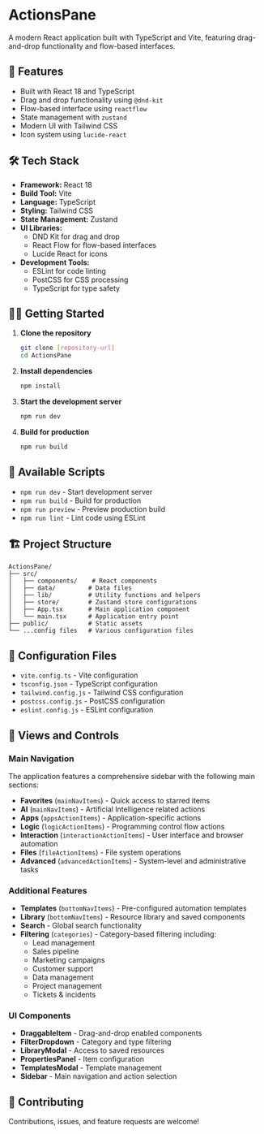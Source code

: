# ActionsPane

A modern React application built with TypeScript and Vite, featuring drag-and-drop functionality and flow-based interfaces.

## 🚀 Features

- Built with React 18 and TypeScript
- Drag and drop functionality using `@dnd-kit`
- Flow-based interface using `reactflow`
- State management with `zustand`
- Modern UI with Tailwind CSS
- Icon system using `lucide-react`

## 🛠️ Tech Stack

- **Framework:** React 18
- **Build Tool:** Vite
- **Language:** TypeScript
- **Styling:** Tailwind CSS
- **State Management:** Zustand
- **UI Libraries:**
  - DND Kit for drag and drop
  - React Flow for flow-based interfaces
  - Lucide React for icons
- **Development Tools:**
  - ESLint for code linting
  - PostCSS for CSS processing
  - TypeScript for type safety

## 🏃‍♂️ Getting Started

1. **Clone the repository**
   ```bash
   git clone [repository-url]
   cd ActionsPane
   ```

2. **Install dependencies**
   ```bash
   npm install
   ```

3. **Start the development server**
   ```bash
   npm run dev
   ```

4. **Build for production**
   ```bash
   npm run build
   ```

## 📜 Available Scripts

- `npm run dev` - Start development server
- `npm run build` - Build for production
- `npm run preview` - Preview production build
- `npm run lint` - Lint code using ESLint

## 🏗️ Project Structure

```
ActionsPane/
├── src/
│   ├── components/    # React components
│   ├── data/         # Data files
│   ├── lib/          # Utility functions and helpers
│   ├── store/        # Zustand store configurations
│   ├── App.tsx       # Main application component
│   └── main.tsx      # Application entry point
├── public/           # Static assets
└── ...config files   # Various configuration files
```

## 🔧 Configuration Files

- `vite.config.ts` - Vite configuration
- `tsconfig.json` - TypeScript configuration
- `tailwind.config.js` - Tailwind CSS configuration
- `postcss.config.js` - PostCSS configuration
- `eslint.config.js` - ESLint configuration

## 🎯 Views and Controls

### Main Navigation

The application features a comprehensive sidebar with the following main sections:

- **Favorites** (`mainNavItems`) - Quick access to starred items
- **AI** (`mainNavItems`) - Artificial Intelligence related actions
- **Apps** (`appsActionItems`) - Application-specific actions
- **Logic** (`logicActionItems`) - Programming control flow actions
- **Interaction** (`interactionActionItems`) - User interface and browser automation
- **Files** (`fileActionItems`) - File system operations
- **Advanced** (`advancedActionItems`) - System-level and administrative tasks

### Additional Features

- **Templates** (`bottomNavItems`) - Pre-configured automation templates
- **Library** (`bottomNavItems`) - Resource library and saved components
- **Search** - Global search functionality
- **Filtering** (`categories`) - Category-based filtering including:
  - Lead management
  - Sales pipeline
  - Marketing campaigns
  - Customer support
  - Data management
  - Project management
  - Tickets & incidents

### UI Components

- **DraggableItem** - Drag-and-drop enabled components
- **FilterDropdown** - Category and type filtering
- **LibraryModal** - Access to saved resources
- **PropertiesPanel** - Item configuration
- **TemplatesModal** - Template management
- **Sidebar** - Main navigation and action selection

## 🤝 Contributing

Contributions, issues, and feature requests are welcome!
